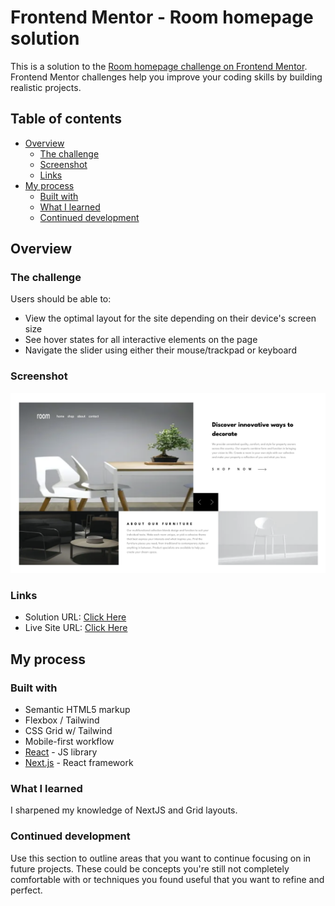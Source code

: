 # Frontend Mentor - Room homepage solution

This is a solution to the [Room homepage challenge on Frontend Mentor](https://www.frontendmentor.io/challenges/room-homepage-BtdBY_ENq). Frontend Mentor challenges help you improve your coding skills by building realistic projects.

## Table of contents

- [Overview](#overview)
  - [The challenge](#the-challenge)
  - [Screenshot](#screenshot)
  - [Links](#links)
- [My process](#my-process)
  - [Built with](#built-with)
  - [What I learned](#what-i-learned)
  - [Continued development](#continued-development)

## Overview

### The challenge

Users should be able to:

- View the optimal layout for the site depending on their device's screen size
- See hover states for all interactive elements on the page
- Navigate the slider using either their mouse/trackpad or keyboard

### Screenshot

![](./public/screenshot.png)

### Links

- Solution URL: [Click Here](https://www.frontendmentor.io/solutions/room-homepage-built-w-nextjs-N7unKIltYM)
- Live Site URL: [Click Here](https://thunderous-cheesecake-d9f5d7.netlify.app/)

## My process

### Built with

- Semantic HTML5 markup
- Flexbox / Tailwind
- CSS Grid w/ Tailwind
- Mobile-first workflow
- [React](https://reactjs.org/) - JS library
- [Next.js](https://nextjs.org/) - React framework

### What I learned

I sharpened my knowledge of NextJS and Grid layouts.

### Continued development

Use this section to outline areas that you want to continue focusing on in future projects. These could be concepts you're still not completely comfortable with or techniques you found useful that you want to refine and perfect.
